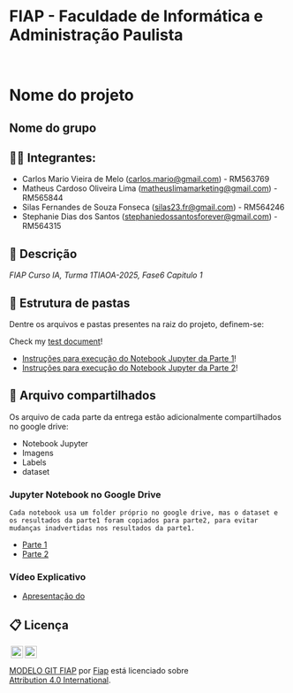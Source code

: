 # FIAP - Faculdade de Informática e Administração Paulista

<br>

# Nome do projeto

## Nome do grupo

## 👨‍🎓 Integrantes: 

- Carlos Mario Vieira de Melo (carlos.mario@gmail.com) - RM563769
- Matheus Cardoso Oliveira Lima (matheuslimamarketing@gmail.com) - RM565844
- Silas Fernandes de Souza Fonseca (silas23.fr@gmail.com) - RM564246
- Stephanie Dias dos Santos (stephaniedossantosforever@gmail.com) - RM564315



## 📜 Descrição

*FIAP Curso IA, Turma 1TIAOA-2025, Fase6 Capitulo 1*


## 📁 Estrutura de pastas

Dentre os arquivos e pastas presentes na raiz do projeto, definem-se:

Check my [test document](./abc/test.md)!
- [Instruções para execução do Notebook Jupyter da Parte 1](./README-PARTE1.md)!
- [Instruções para execução do Notebook Jupyter da Parte 2](./README-PARTE2.md)!

##  📁  Arquivo compartilhados

 Os arquivo de cada parte da entrega estão adicionalmente compartilhados no google drive:

  - Notebook Jupyter
  - Imagens
  - Labels
  - dataset

### Jupyter Notebook no Google Drive

    Cada notebook usa um folder próprio no google drive, mas o dataset e os resultados da parte1 foram copiados para parte2, para evitar mudanças inadvertidas nos resultados da parte1.
-  <a href="https://drive.google.com/drive/folders/1QClCMvIgSrBdM7y5b_coLSUgCYieDRm9?usp=sharing">Parte 1</a> 
-  <a href="https://drive.google.com/drive/folders/1A_6KW9Ah3LVeyLyXPSC8_EA4S67eavAj?usp=sharing">Parte 2</a> 

### Vídeo Explicativo

-  <a href="https://youtube.com">Apresentação do </a> 

## 📋 Licença

<img style="height:22px!important;margin-left:3px;vertical-align:text-bottom;" src="https://mirrors.creativecommons.org/presskit/icons/cc.svg?ref=chooser-v1"><img style="height:22px!important;margin-left:3px;vertical-align:text-bottom;" src="https://mirrors.creativecommons.org/presskit/icons/by.svg?ref=chooser-v1"><p xmlns:cc="http://creativecommons.org/ns#" xmlns:dct="http://purl.org/dc/terms/"><a property="dct:title" rel="cc:attributionURL" href="https://github.com/agodoi/template">MODELO GIT FIAP</a> por <a rel="cc:attributionURL dct:creator" property="cc:attributionName" href="https://fiap.com.br">Fiap</a> está licenciado sobre <a href="http://creativecommons.org/licenses/by/4.0/?ref=chooser-v1" target="_blank" rel="license noopener noreferrer" style="display:inline-block;">Attribution 4.0 International</a>.</p>


